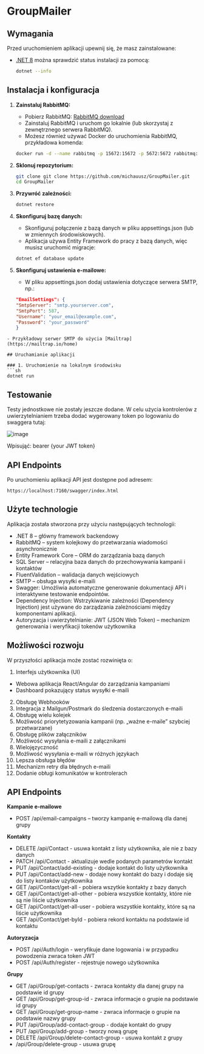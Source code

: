 # GroupMailer

## Wymagania
Przed uruchomieniem aplikacji upewnij się, że masz zainstalowane:
- [.NET 8](https://dotnet.microsoft.com/download/dotnet/8.0)
można sprawdzić status instalacji za pomocą:
    ```sh
    dotnet --info
    ```
## Instalacja i konfiguracja

1. **Zainstaluj RabbitMQ:**
    - Pobierz RabbitMQ: [RabbitMQ download](https://www.rabbitmq.com/download.html)
    - Zainstaluj RabbitMQ i uruchom go lokalnie (lub skorzystaj z zewnętrznego serwera RabbitMQ).
    - Możesz również używać Docker do uruchomienia RabbitMQ, przykładowa komenda:
   ```sh
   docker run -d --name rabbitmq -p 15672:15672 -p 5672:5672 rabbitmq:management
   ```
3. **Sklonuj repozytorium:**
   ```sh
   git clone git clone https://github.com/michauusz/GroupMailer.git
   cd GroupMailer
   ```

4. **Przywróć zależności:**
   ```sh
   dotnet restore
   ```
5. **Skonfiguruj bazę danych:**
   - Skonfiguruj połączenie z bazą danych w pliku appsettings.json (lub w zmiennych środowiskowych).
   - Aplikacja używa Entity Framework do pracy z bazą danych, więc musisz uruchomić migracje:
   ```sh
   dotnet ef database update
   ```
6. **Skonfiguruj ustawienia e-mailowe:**
   - W pliku appsettings.json dodaj ustawienia dotyczące serwera SMTP, np.:
   ```json
   "EmailSettings": {
   "SmtpServer": "smtp.yourserver.com",
   "SmtpPort": 587,
   "Username": "your_email@example.com",
   "Password": "your_password"
   }
  ```
 - Przykładowy serwer SMTP do użycia [Mailtrap](https://mailtrap.io/home)

## Uruchamianie aplikacji

### 1. Uruchomienie na lokalnym środowisku
```sh
dotnet run
```

## Testowanie
Testy jednostkowe nie zostały jeszcze dodane.
W celu użycia kontrolerów z uwierzytelnianiem trzeba dodać wygerowany token po logowaniu do swaggera tutaj:

![image](https://github.com/user-attachments/assets/e46d1a60-8a70-45da-91df-d948ae4bdb25)

Wpisująć:
bearer {your JWT token}


## API Endpoints
Po uruchomieniu aplikacji API jest dostępne pod adresem:
```
https://localhost:7160/swagger/index.html
```

## Użyte technologie
Aplikacja została stworzona przy użyciu następujących technologii:
 - .NET 8 – główny framework backendowy
 - RabbitMQ – system kolejkowy do przetwarzania wiadomości asynchronicznie
 - Entity Framework Core – ORM do zarządzania bazą danych
 - SQL Server – relacyjna baza danych do przechowywania kampanii i kontaktów
 - FluentValidation – walidacja danych wejściowych
 - SMTP – obsługa wysyłki e-maili
 - Swagger: Umożliwia automatyczne generowanie dokumentacji API i interaktywne testowanie endpointów.
 - Dependency Injection: Wstrzykiwanie zależności (Dependency Injection) jest używane do zarządzania zależnościami między komponentami aplikacji.
 - Autoryzacja i uwierzytelnianie:
     JWT (JSON Web Token) – mechanizm generowania i weryfikacji tokenów użytkownika

## Możliwości rozwoju
W przyszłości aplikacja może zostać rozwinięta o:
1. Interfejs użytkownika (UI)
 - Webowa aplikacja React/Angular do zarządzania kampaniami
 - Dashboard pokazujący status wysyłki e-maili
2. Obsługę Webhooków
3. Integracja z Mailgun/Postmark do śledzenia dostarczonych e-maili
4. Obsługę wielu kolejek
5. Możliwość priorytetyzowania kampanii (np. „ważne e-maile” szybciej przetwarzane)
6. Obsługę plików załączników
7. Możliwość wysyłania e-maili z załącznikami
8. Wielojęzyczność
9. Możliwość wysyłania e-maili w różnych językach
10. Lepsza obsługa błędów
11. Mechanizm retry dla błędnych e-maili
12. Dodanie obługi komunikatów w kontrolerach

## API Endpoints
**Kampanie e-mailowe**
 - POST /api/email-campaigns – tworzy kampanię e-mailową dla danej grupy

**Kontakty**
 - DELETE /api/Contact - usuwa kontakt z listy użytkownika, ale nie z bazy danych
 - PATCH /api/Contact - aktualizuje wedle podanych parametrów kontakt
 - PUT /api/Contact/add-existing - dodaje kontakt do listy użytkownika
 - PUT /api/Contact/add-new - dodaje nowy kontakt do bazy i dodaje się do listy kontaków użytkownika
 - GET /api/Contact/get-all - pobiera wszytkie kontakty z bazy danych
 - GET /api/Contact/get-all-other - pobiera wszystkie kontakty, które nie są nie liście użytkownika
 - GET /api/Contact/get-all-user - pobiera wszystkie kontakty, które są na liście użytkownika
 - GET /api/Contact/get-byId - pobiera rekord kontaktu na podstawie id kontaktu 

**Autoryzacja**
 - POST /api/Auth/login - weryfikuje dane logowania i w przypadku powodzenia zwraca token JWT
 - POST /api/Auth/register - rejestruje nowego użytkownika

**Grupy**
 - GET /api/Group/get-contacts - zwraca kontakty dla danej grupy na podstawie id grupy
 - GET /api/Group/get-group-id - zwraca informacje o grupie na podstawie id grupy
 - GET /api/Group/get-group-name - zwraca informacje o grupie na podstawie nazwy grupy
 - PUT /api/Group/add-contact-group - dodaje kontakt do grupy
 - PUT /api/Group/add-group - tworzy nową grupę
 - DELETE /api/Group/delete-contact-group - usuwa kontakt z grupy
 - /api/Group/delete-group - usuwa grupę
